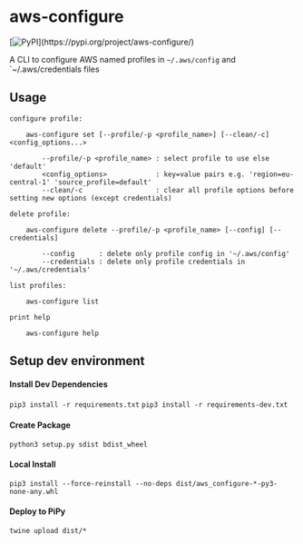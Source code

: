 # aws-configure

[![PyPI](https://img.shields.io/pypi/v/aws-configure?)](https://pypi.org/project/aws-configure/)

A CLI to configure AWS named profiles in `~/.aws/config` and `~/.aws/credentials files

## Usage
``` 
configure profile:

    aws-configure set [--profile/-p <profile_name>] [--clean/-c] <config_options...>
        
        --profile/-p <profile_name> : select profile to use else 'default'
        <config_options>            : key=value pairs e.g. 'region=eu-central-1' 'source_profile=default'
        --clean/-c                  : clear all profile options before setting new options (except credentials)
        
delete profile:

    aws-configure delete --profile/-p <profile_name> [--config] [--credentials]
    
        --config      : delete only profile config in '~/.aws/config'
        --credentials : delete only profile credentials in '~/.aws/credentials'
    
list profiles:

    aws-configure list

print help

    aws-configure help
``` 

## Setup dev environment

#### Install Dev Dependencies
`pip3 install -r requirements.txt`
`pip3 install -r requirements-dev.txt`

#### Create Package
`python3 setup.py sdist bdist_wheel`

#### Local Install
`pip3 install --force-reinstall --no-deps dist/aws_configure-*-py3-none-any.whl`

#### Deploy to PiPy
`twine upload dist/*`
